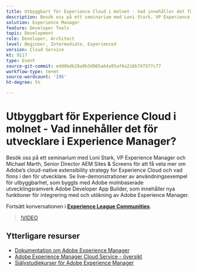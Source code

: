 ```yaml
---
title: Utbyggbart för Experience Cloud i molnet - Vad innehåller det för utvecklare i Experience Manager?
description: Besök oss på ett seminarium med Loni Stark, VP Experience Manager och Michael Marth, Senior Director AEM Sites & Screens för att få veta mer om Adobe’s cloud-native extensibility strategy for Experience Cloud och vad finns i den för utvecklare. Se live-demonstrationer av användningsexempel för utbyggbarhet, som byggts med Adobe molnbaserade utvecklingsramverk Adobe Developer App Builder, som innehåller nya funktioner för integrering med och utökning av Adobe Experience Manager.
solution: Experience Manager
feature: Developer Tools
topic: Development
role: Developer, Architect
level: Beginner, Intermediate, Experienced
version: Cloud Service
kt: 9117
type: Event
source-git-commit: edd0bdb28a9b3d065a64a95af6a216b747577c77
workflow-type: tm+mt
source-wordcount: '195'
ht-degree: 5%

---
```


# Utbyggbart för Experience Cloud i molnet - Vad innehåller det för utvecklare i Experience Manager?

Besök oss på ett seminarium med Loni Stark, VP Experience Manager och Michael Marth, Senior Director AEM Sites &amp; Screens för att få veta mer om Adobe’s cloud-native extensibility strategy for Experience Cloud och vad finns i den för utvecklare. Se live-demonstrationer av användningsexempel för utbyggbarhet, som byggts med Adobe molnbaserade utvecklingsramverk Adobe Developer App Builder, som innehåller nya funktioner för integrering med och utökning av Adobe Experience Manager.

Fortsätt konversationen i **[Experience League Communities](https://adobe.ly/2XTk7aX)**.

>[!VIDEO](https://video.tv.adobe.com/v/337491/?quality=12&learn=on&hidetitle=true)

## Ytterligare resurser

- [Dokumentation om Adobe Experience Manager ](https://experienceleague.adobe.com/docs/experience-manager-cloud-service.html)
- [Adobe Experience Manager Cloud Service - översikt](https://experienceleague.adobe.com/docs/experience-manager-cloud-service/overview/home.html)
- [Självstudiekurser för Adobe Experience Manager](https://experienceleague.adobe.com/docs/experience-manager-tutorials.html)
